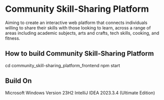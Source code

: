# Community Skill-Sharing Platform 
Aiming to create an interactive web platform that connects individuals willing to share their skills with those looking to learn, across a range of areas including academic subjects, arts and crafts, tech skills, cooking, and fitness.

## How to build Community Skill-Sharing Platform
cd community_skill-sharing_platform_frontend
npm start

## Build On
Microsoft Windows Version 23H2
IntelliJ IDEA 2023.3.4 (Ultimate Edition)
